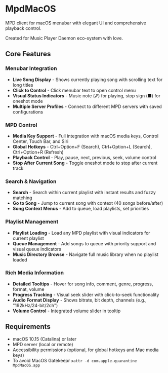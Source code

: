 # MpdMacOS

MPD client for macOS menubar with elegant UI and comprehensive playback control.

Created for Music Player Daemon eco-system with love.

## Core Features

### Menubar Integration
- **Live Song Display** - Shows currently playing song with scrolling text for long titles
- **Click to Control** - Click menubar text to open control menu
- **Visual Status Indicators** - Music note (♪) for playing, stop sign (■) for oneshot mode
- **Multiple Server Profiles** - Connect to different MPD servers with saved configurations

### MPD Control
- **Media Key Support** - Full integration with macOS media keys, Control Center, Touch Bar, and Siri
- **Global Hotkeys** - Ctrl+Option+F (Search), Ctrl+Option+L (Search), Ctrl+Option+R (Refresh)
- **Playback Control** - Play, pause, next, previous, seek, volume control
- **Stop After Current Song** - Toggle oneshot mode to stop after current track

### Search & Navigation
- **Search** - Search within current playlist with instant results and fuzzy matching
- **Go to Song** - Jump to current song with context (40 songs before/after)
- **Song Context Menus** - Add to queue, load playlists, set priorities

### Playlist Management
- **Playlist Loading** - Load any MPD playlist with visual indicators for current playlist
- **Queue Management** - Add songs to queue with priority support and visual queue indicators
- **Music Directory Browse** - Navigate full music library when no playlist loaded

### Rich Media Information
- **Detailed Tooltips** - Hover for song info, comment, genre, progress, format, volume
- **Progress Tracking** - Visual seek slider with click-to-seek functionality
- **Audio Format Display** - Shows bitrate, bit depth, channels (e.g., "192kHz/24-bit/2ch")
- **Volume Control** - Integrated volume slider in tooltip

## Requirements
- macOS 10.15 (Catalina) or later
- MPD server (local or remote)
- Accessibility permissions (optional, for global hotkeys and Mac media keys)
- To avoid MacOS Gatekeepr `xattr -d com.apple.quarantine MpdMacOS.app`
